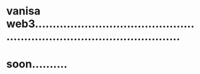 # vanisa web3..............................................................................................
# soon..........
